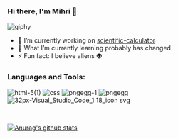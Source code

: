 ### Hi there, I'm Mihri 👋 <br/>
![giphy](https://user-images.githubusercontent.com/58886855/91183387-1495ed00-e6f4-11ea-8cdd-547e379eb704.gif)
- 🔭 I’m currently working on [scientific-calculator](https://github.com/mihrilp/scientific-calculator)
- 🌱 What I’m currently learning probably has changed
- ⚡ Fun fact: I believe aliens 👽


### Languages and Tools:
![html-5(1)](https://user-images.githubusercontent.com/58886855/91190222-077cfc00-e6fc-11ea-9e84-273802375c0b.png)
![css](https://user-images.githubusercontent.com/58886855/91190586-69d5fc80-e6fc-11ea-818c-4ca849710ee3.png)
![pngegg-1](https://user-images.githubusercontent.com/58886855/91191810-e9180000-e6fd-11ea-9b0c-75f9b5b2a70d.png)
![pngegg](https://user-images.githubusercontent.com/58886855/91191288-42cbfa80-e6fd-11ea-82cc-e69e4066f9e9.png)
![32px-Visual_Studio_Code_1 18_icon svg](https://user-images.githubusercontent.com/58886855/91191979-18c70800-e6fe-11ea-8040-3110315cbe1d.png)

<br/>

[![Anurag's github stats](https://github-readme-stats.vercel.app/api?username=mihrilp&show_icons=true)](https://github.com/anuraghazra/github-readme-stats)
